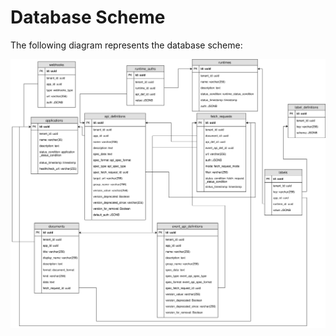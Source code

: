 # Database Scheme

The following diagram represents the database scheme: 

![](./assets/entity_diagram.svg)